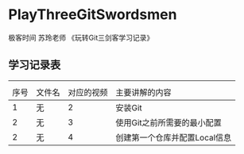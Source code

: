 # PlayThreeGitSwordsmen
极客时间 苏玲老师 《玩转Git三剑客学习记录》

## 学习记录表


<table><th><tr><td>序号</td><td>文件名</td><td>对应的视频</td><td>主要讲解的内容</td></tr></th><tbody>
        <tr><td>1</td><td>无</td><td>2</td><td>安装Git</td></tr>
        <tr><td>2</td><td>无</td><td>3</td><td>使用Git之前所需要的最小配置</td></tr>
        <tr><td>2</td><td>无</td><td>4</td><td>创建第一个仓库并配置Local信息</td></tr>
</tbody>
</table>
